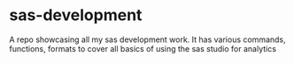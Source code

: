 # sas-development
A repo showcasing all my sas development work. It has various commands, functions, formats to cover all basics of using the sas studio for analytics 
